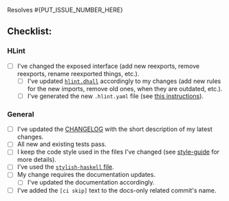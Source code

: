 Resolves #{PUT_ISSUE_NUMBER_HERE}

<!-- You can add any comments here -->

## Checklist:

<!--- Go over all the following points, and put an `x` in all the boxes that apply. -->
<!--- If you're unsure about any of these, don't hesitate to ask. We're here to help! -->

### HLint

- [ ] I've changed the exposed interface (add new reexports, remove reexports, rename reexported things, etc.).
  - [ ] I've updated [`hlint.dhall`](https://github.com/kowainik/relude/blob/master/hlint/hlint.dhall) accordingly to my changes (add new rules for the new imports, remove old ones, when they are outdated, etc.).
  - [ ] I've generated the new `.hlint.yaml` file (see [this instructions](https://github.com/kowainik/relude#generating-hlintyaml)).

### General

- [ ] I've updated the [CHANGELOG](https://github.com/kowainik/relude/blob/master/CHANGELOG.md) with the short description of my latest changes.
- [ ] All new and existing tests pass.
- [ ] I keep the code style used in the files I've changed (see [style-guide](https://github.com/kowainik/org/blob/master/style-guide.md#haskell-style-guide) for more details).
- [ ] I've used the [`stylish-haskell` file](https://github.com/kowainik/relude/blob/master/.stylish-haskell.yaml).
- [ ] My change requires the documentation updates.
  - [ ] I've updated the documentation accordingly.
- [ ] I've added the `[ci skip]` text to the docs-only related commit's name.
